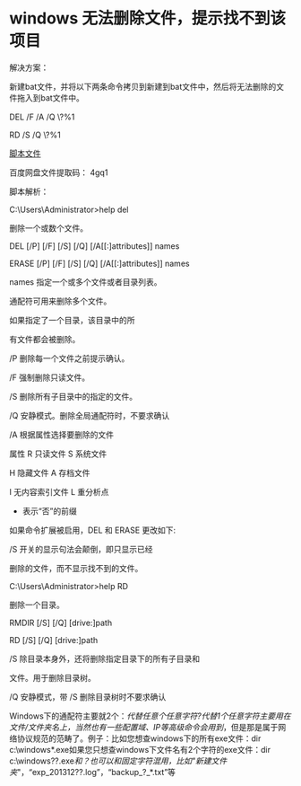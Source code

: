
# windows 无法删除文件，提示找不到该项目

解决方案：

新建bat文件，并将以下两条命令拷贝到新建到bat文件中，然后将无法删除的文件拖入到bat文件中。

DEL /F /A /Q \\?\%1 　　

RD /S /Q \\?\%1

[脚本文件](https://pan.baidu.com/s/1ErYycQa1ByYTqm98RirAwA)

百度网盘文件提取码： 4gq1

脚本解析：

C:\Users\Administrator>help del

删除一个或数个文件。

DEL [/P] [/F] [/S] [/Q] [/A[[:]attributes]] names

ERASE [/P] [/F] [/S] [/Q] [/A[[:]attributes]] names

names 指定一个或多个文件或者目录列表。

通配符可用来删除多个文件。

如果指定了一个目录，该目录中的所

有文件都会被删除。

/P 删除每一个文件之前提示确认。

/F 强制删除只读文件。

/S 删除所有子目录中的指定的文件。

/Q 安静模式。删除全局通配符时，不要求确认

/A 根据属性选择要删除的文件

属性 R 只读文件 S 系统文件

H 隐藏文件 A 存档文件

I 无内容索引文件 L 重分析点

- 表示“否”的前缀

如果命令扩展被启用，DEL 和 ERASE 更改如下:

/S 开关的显示句法会颠倒，即只显示已经

删除的文件，而不显示找不到的文件。

C:\Users\Administrator>help RD

删除一个目录。

RMDIR [/S] [/Q] [drive:]path

RD [/S] [/Q] [drive:]path

/S 除目录本身外，还将删除指定目录下的所有子目录和

文件。用于删除目录树。

/Q 安静模式，带 /S 删除目录树时不要求确认

Windows下的通配符主要就2个：*代替任意个任意字符?代替1个任意字符主要用在文件/文件夹名上，当然也有一些配置域、IP等高级命令会用到*，但是那是属于网络协议规范的范畴了。例子：比如您想查windows下的所有exe文件：dir c:\windows\*.exe如果您只想查windows下文件名有2个字符的exe文件：dir c:\windows\??.exe*和？也可以和固定字符混用，比如"新建文件夹*"，“exp_201312??.log”，“backup_?_*.txt”等
